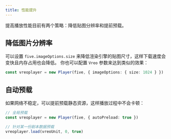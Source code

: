 ```yaml
---
title: 性能提升
---
```


提高播放性能目前有两个策略：降低贴图分辨率和提前预载。

## 降低图片分辨率

可以设置 `five.imageOptions.size` 来降低渲染引擎的贴图尺寸，这样下载速度会变快且内存占用也会降低。 你也可以配置 `Vreo` 参数来达到类似的效果：

```ts
const vreoplayer = new Player(five, { imageOptions: { size: 1024 } })
```

## 自动预载

如果网络不稳定，可以提前预载静态资源，这样播放过程中不会卡顿：

```ts
// 全局预载
const vreoplayer = new Player(five, { autoPreload: true })

// 针对某一份剧本数据预载
vreoplayer.load(vreoUnit, 0, true)
```
